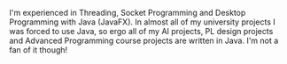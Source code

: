  I'm experienced in Threading, Socket Programming and Desktop Programming with Java (JavaFX). In almost all of my university projects I was forced to use Java, so ergo all of my AI projects, PL design projects and Advanced Programming course projects are written in Java. I'm not a fan of it though! 